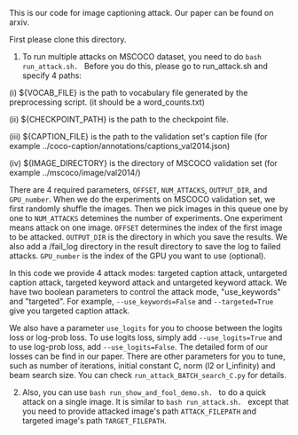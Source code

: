 
This is our code for image captioning attack. Our paper can be found on arxiv.

First please clone this directory.

1. To run multiple attacks on MSCOCO dataset, you need to do ```bash run_attack.sh. ```
Before you do this, please go to run_attack.sh and specify 4 paths:

(i) ${VOCAB_FILE} is the path to vocabulary file generated by the preprocessing script. (it should be a word_counts.txt)

(ii) ${CHECKPOINT_PATH} is the path to the checkpoint file.

(iii) ${CAPTION_FILE} is the path to the validation set's caption file (for example ../coco-caption/annotations/captions_val2014.json)

(iv) ${IMAGE_DIRECTORY} is the directory of MSCOCO validation set (for example ../mscoco/image/val2014/)

There are 4 required parameters, ```OFFSET```, ```NUM_ATTACKS```, ```OUTPUT_DIR```, and ```GPU_number```. When we do the experiments on MSCOCO validation set, we first randomly shuffle the images. Then we pick images in this queue one by one to ```NUM_ATTACKS``` detemines the number of experiments. One experiment means attack on one image. ```OFFSET``` determines the index of the first image to be attacked. ```OUTPUT_DIR``` is the directory in which you save the results. We also add a /fail_log directory in the result directory to save the log to failed attacks. ```GPU_number``` is the index of the GPU you want to use (optional). 

In this code we provide 4 attack modes: targeted caption attack, untargeted caption attack, targeted keyword attack and untargeted keyword attack. We have two boolean parameters to control the attack mode, "use_keywords" and "targeted". 
For example, ```--use_keywords=False``` and ```--targeted=True``` give you targeted caption attack. 

We also have a parameter ```use_logits``` for you to choose between the logits loss or log-prob loss. To use logits loss, simply add ```--use_logits=True``` and to use log-prob loss, add ```--use_logits=False```. The detailed form of our losses can be find in our paper. There are other parameters for you to tune, such as number of iterations, initial constant C, norm (l2 or l_infinity) and beam search size. You can check ```run_attack_BATCH_search_C.py``` for details.


2. Also, you can use ```bash run_show_and_fool_demo.sh. ``` to do a quick attack on a single image. It is similar to ```bash run_attack.sh. ``` except that you need to provide attacked image's path ```ATTACK_FILEPATH``` and targeted image's path ```TARGET_FILEPATH```. 


